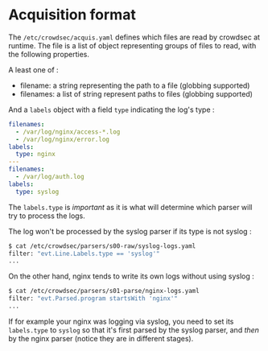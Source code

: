 # Acquisition format

The `/etc/crowdsec/acquis.yaml` defines which files are read by crowdsec at runtime.
The file is a list of object representing groups of files to read, with the following properties.

A least one of :

 - filename: a string representing the path to a file (globbing supported)
 - filenames: a list of string represent paths to files (globbing supported)

And a `labels` object with a field `type` indicating the log's type :
```yaml
filenames:
  - /var/log/nginx/access-*.log
  - /var/log/nginx/error.log
labels:
  type: nginx
---
filenames:
  - /var/log/auth.log
labels:
  type: syslog
```

The `labels.type` is *important* as it is what will determine which parser will try to process the logs. 

The log won't be processed by the syslog parser if its type is not syslog :
```bash
$ cat /etc/crowdsec/parsers/s00-raw/syslog-logs.yaml 
filter: "evt.Line.Labels.type == 'syslog'"
...
```

On the other hand, nginx tends to write its own logs without using syslog :
```bash
$ cat /etc/crowdsec/parsers/s01-parse/nginx-logs.yaml 
filter: "evt.Parsed.program startsWith 'nginx'"
...
```

If for example your nginx was logging via syslog, you need to set its `labels.type` to `syslog` so that it's first parsed by the syslog parser, and *then* by the nginx parser (notice they are in different stages).

